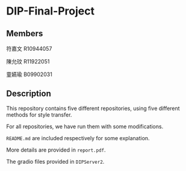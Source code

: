 # DIP-Final-Project

## Members
符嘉文 R10944057

陳允玟 R11922051

童嬿瑜 B09902031

## Description
This repository contains five different repositories, using five different methods for style transfer.

For all repositories, we have run them with some modifications.

`README.md` are included respectively for some explanation.

More details are provided in  `report.pdf`.

The gradio files provided in `DIPServer2`.